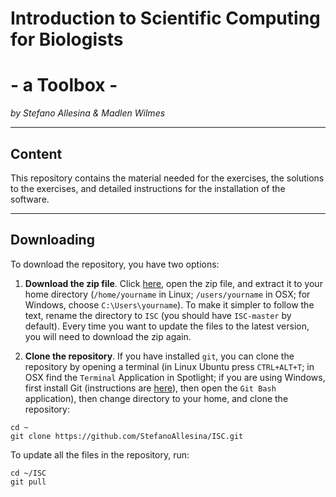 # Introduction to Scientific Computing for Biologists
# - a Toolbox -
*by Stefano Allesina &amp; Madlen Wilmes*

*****

## Content

This repository contains the material needed for the exercises, the solutions to the exercises, and detailed instructions for the installation of the software.


*****
## Downloading

To download the repository, you have two options:

1. **Download the zip file**.
Click [here](https://github.com/StefanoAllesina/ISC/archive/master.zip), open the zip file, and extract it to your home directory (`/home/yourname` in Linux; `/users/yourname` in OSX; for Windows, choose `C:\Users\yourname`). To make it simpler to follow the text, rename the directory to `ISC` (you should have `ISC-master` by default). Every time you want to update the files to the latest version, you will need to download the zip again.

2. **Clone the repository**. If you have installed `git`, you can clone the repository by opening a terminal (in Linux Ubuntu press `CTRL+ALT+T`; in OSX find the `Terminal` Application in Spotlight; if you are using Windows, first install Git (instructions are [here](https://github.com/StefanoAllesina/ISC/blob/master/git/installation/install.md)), then open the `Git Bash` application), then change directory to your home, and clone the repository:
```
cd ~
git clone https://github.com/StefanoAllesina/ISC.git
```
To update all the files in the repository, run:
```
cd ~/ISC
git pull
```

